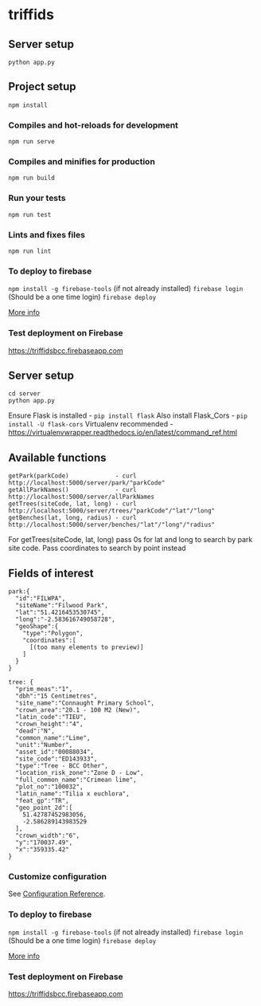 # triffids

## Server setup

```
python app.py
```

## Project setup

```
npm install
```

### Compiles and hot-reloads for development

```
npm run serve
```

### Compiles and minifies for production

```
npm run build
```

### Run your tests

```
npm run test
```

### Lints and fixes files

```
npm run lint
```

### To deploy to firebase
`npm install -g firebase-tools` (if not already installed)
`firebase login` (Should be a one time login)
`firebase deploy`

[More info](https://firebase.google.com/docs/hosting/deploying)

### Test deployment on Firebase
https://triffidsbcc.firebaseapp.com


## Server setup
```
cd server
python app.py
```

Ensure Flask is installed - `pip install flask`
Also install Flask_Cors   - `pip install -U flask-cors`
Virtualenv recommended - https://virtualenvwrapper.readthedocs.io/en/latest/command_ref.html

## Available functions

```
getPark(parkCode)             - curl http://localhost:5000/server/park/"parkCode"
getAllParkNames()             - curl http://localhost:5000/server/allParkNames
getTrees(siteCode, lat, long) - curl http://localhost:5000/server/trees/"parkCode"/"lat"/"long"
getBenches(lat, long, radius) - curl http://localhost:5000/server/benches/"lat"/"long"/"radius"
```

For getTrees(siteCode, lat, long) pass 0s for lat and long to search by park site code. Pass coordinates to search by point instead

## Fields of interest

```
park:{
  "id":"FILWPA",
  "siteName":"Filwood Park",
  "lat":"51.4216453530745",
  "long":"-2.583616749058728",
  "geoShape":{
    "type":"Polygon",
    "coordinates":[
      [(too many elements to preview)]
    ]
  }
}

tree: {
  "prim_meas":"1",
  "dbh":"15 Centimetres",
  "site_name":"Connaught Primary School",
  "crown_area":"20.1 - 100 M2 (New)",
  "latin_code":"TIEU",
  "crown_height":"4",
  "dead":"N",
  "common_name":"Lime",
  "unit":"Number",
  "asset_id":"00088034",
  "site_code":"ED143933",
  "type":"Tree - BCC Other",
  "location_risk_zone":"Zone D - Low",
  "full_common_name":"Crimean lime",
  "plot_no":"100032",
  "latin_name":"Tilia x euchlora",
  "feat_gp":"TR",
  "geo_point_2d":[
    51.42787452983056,
    -2.586289143983529
  ],
  "crown_width":"6",
  "y":"170037.49",
  "x":"359335.42"
}
```

### Customize configuration

See [Configuration Reference](https://cli.vuejs.org/config/).

### To deploy to firebase

`npm install -g firebase-tools` (if not already installed)
`firebase login` (Should be a one time login)
`firebase deploy`

[More info](https://firebase.google.com/docs/hosting/deploying)

### Test deployment on Firebase

https://triffidsbcc.firebaseapp.com
